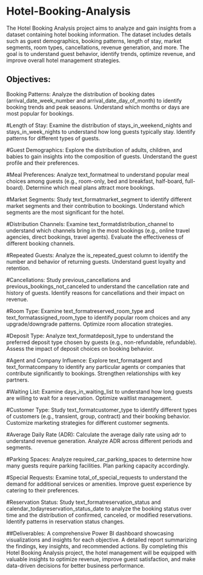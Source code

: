 # Hotel-Booking-Analysis

The Hotel Booking Analysis project aims to analyze and gain insights from a dataset containing hotel booking information. The dataset includes details such as guest demographics, booking patterns, length of stay, market segments, room types, cancellations, revenue generation, and more. The goal is to understand guest behavior, identify trends, optimize revenue, and improve overall hotel management strategies.

## Objectives:

Booking Patterns: Analyze the distribution of booking dates (arrival_date_week_number and arrival_date_day_of_month) to identify booking trends and peak seasons. Understand which months or days are most popular for bookings.

#Length of Stay: Examine the distribution of stays_in_weekend_nights and stays_in_week_nights to understand how long guests typically stay. Identify patterns for different types of guests.

#Guest Demographics: Explore the distribution of adults, children, and babies to gain insights into the composition of guests. Understand the guest profile and their preferences.

#Meal Preferences: Analyze text_formatmeal to understand popular meal choices among guests (e.g., room-only, bed and breakfast, half-board, full-board). Determine which meal plans attract more bookings.

#Market Segments: Study text_formatmarket_segment to identify different market segments and their contribution to bookings. Understand which segments are the most significant for the hotel.

#Distribution Channels: Examine text_formatdistribution_channel to understand which channels bring in the most bookings (e.g., online travel agencies, direct bookings, travel agents). Evaluate the effectiveness of different booking channels.

#Repeated Guests: Analyze the is_repeated_guest column to identify the number and behavior of returning guests. Understand guest loyalty and retention.

#Cancellations: Study previous_cancellations and previous_bookings_not_canceled to understand the cancellation rate and history of guests. Identify reasons for cancellations and their impact on revenue.

#Room Type: Examine text_formatreserved_room_type and text_formatassigned_room_type to identify popular room choices and any upgrade/downgrade patterns. Optimize room allocation strategies.

#Deposit Type: Analyze text_formatdeposit_type to understand the preferred deposit type chosen by guests (e.g., non-refundable, refundable). Assess the impact of deposit choices on booking behavior.

#Agent and Company Influence: Explore text_formatagent and text_formatcompany to identify any particular agents or companies that contribute significantly to bookings. Strengthen relationships with key partners.

#Waiting List: Examine days_in_waiting_list to understand how long guests are willing to wait for a reservation. Optimize waitlist management.

#Customer Type: Study text_formatcustomer_type to identify different types of customers (e.g., transient, group, contract) and their booking behavior. Customize marketing strategies for different customer segments.

#Average Daily Rate (ADR): Calculate the average daily rate using adr to understand revenue generation. Analyze ADR across different periods and segments.

#Parking Spaces: Analyze required_car_parking_spaces to determine how many guests require parking facilities. Plan parking capacity accordingly.

#Special Requests: Examine total_of_special_requests to understand the demand for additional services or amenities. Improve guest experience by catering to their preferences.

#Reservation Status: Study text_formatreservation_status and calendar_todayreservation_status_date to analyze the booking status over time and the distribution of confirmed, canceled, or modified reservations. Identify patterns in reservation status changes.

##Deliverables:
A comprehensive Power BI dashboard showcasing visualizations and insights for each objective.
A detailed report summarizing the findings, key insights, and recommended actions.
By completing this Hotel Booking Analysis project, the hotel management will be equipped with valuable insights to optimize revenue, improve guest satisfaction, and make data-driven decisions for better business performance.
